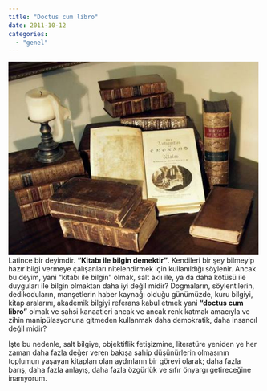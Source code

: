 ```yaml
---
title: "Doctus cum libro"
date: 2011-10-12
categories: 
  - "genel"
---
```


![](/images/p7110009-grose-antique-books-with-candle-499x384.jpg "Eski kitaplar")Latince bir deyimdir. **“Kitabı ile bilgin demektir”**. Kendileri bir şey bilmeyip hazır bilgi vermeye çalışanları nitelendirmek için kullanıldığı söylenir. Ancak bu deyim, yani “kitabı ile bilgin” olmak, salt aklı ile, ya da daha kötüsü ile duyguları ile bilgin olmaktan daha iyi değil midir? Dogmaların, söylentilerin, dedikoduların, manşetlerin haber kaynağı olduğu günümüzde, kuru bilgiyi, kitap aralarını, akademik bilgiyi referans kabul etmek yani **“doctus cum libro”** olmak ve şahsi kanaatleri ancak ve ancak renk katmak amacıyla ve zihin manipülasyonuna gitmeden kullanmak daha demokratik, daha insancıl değil midir?

  

İşte bu nedenle, salt bilgiye, objektiflik fetişizmine, literatüre yeniden ye her zaman daha fazla değer veren bakışa sahip düşünürlerin olmasının toplumun yaşayan kitapları olan aydınların bir görevi olarak; daha fazla barış, daha fazla anlayış, daha fazla özgürlük ve sıfır önyargı getireceğine inanıyorum.
